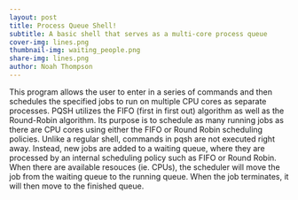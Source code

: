 ```yaml
---
layout: post
title: Process Queue Shell!
subtitle: A basic shell that serves as a multi-core process queue
cover-img: lines.png
thumbnail-img: waiting_people.png
share-img: lines.png
author: Noah Thompson
---
```


This program allows the user to enter in a series of commands and then schedules the specified jobs to run on multiple CPU cores as separate processes. PQSH utilizes the FIFO (first in first out) algorithm as well as the Round-Robin algorithm. Its purpose is to schedule as many running jobs as there are CPU cores using either the FIFO or Round Robin scheduling policies. Unlike a regular shell, commands in pqsh are not executed right away. Instead, new jobs are added to a waiting queue, where they are processed by an internal scheduling policy such as FIFO or Round Robin. When there are available resouces (ie. CPUs), the scheduler will move the job from the waiting queue to the running queue. When the job terminates, it will then move to the finished queue.
